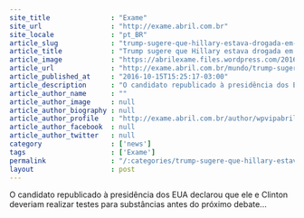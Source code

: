 ```yaml
---
site_title               : "Exame"
site_url                 : "http://exame.abril.com.br"
site_locale              : "pt_BR"
article_slug             : "trump-sugere-que-hillary-estava-drogada-em-ultimo-debate"
article_title            : "Trump sugere que Hillary estava drogada em último debate"
article_image            : "https://abrilexame.files.wordpress.com/2016/10/size_960_16_9_donald-trump-candidato-republicano-as-eleicoes-americanas3.jpg?quality=70&strip=all&w=960"
article_url              : "http://exame.abril.com.br/mundo/trump-sugere-que-hillary-estava-drogada-em-ultimo-debate/"
article_published_at     : "2016-10-15T15:25:17-03:00"
article_description      : "O candidato republicado à presidência dos EUA declarou que ele e Clinton deveriam realizar testes para substâncias antes do próximo debate..."
article_author_name      : ""
article_author_image     : null
article_author_biography : null
article_author_profile   : "http://exame.abril.com.br/author/wpvipabril/"
article_author_facebook  : null
article_author_twitter   : null
category                 : ['news']
tags                     : ['Exame']
permalink                : "/:categories/trump-sugere-que-hillary-estava-drogada-em-ultimo-debate/"
layout                   : post
---
```


O candidato republicado à presidência dos EUA declarou que ele e Clinton deveriam realizar testes para substâncias antes do próximo debate...
